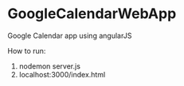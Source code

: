 # GoogleCalendarWebApp
Google Calendar app using angularJS

How to run:

1. nodemon server.js
2. localhost:3000/index.html

